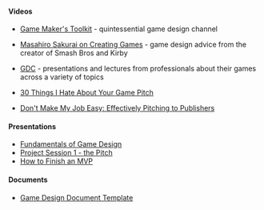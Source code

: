 #### Videos
- [Game Maker's Toolkit](https://www.youtube.com/channel/UCqJ-Xo29CKyLTjn6z2XwYAw) - quintessential game design channel
- [Masahiro Sakurai on Creating Games](https://www.youtube.com/@sora_sakurai_en) - game design advice from the creator of Smash Bros and Kirby
- [GDC](https://www.youtube.com/@Gdconf) - presentations and lectures from professionals about their games across a variety of topics

- [30 Things I Hate About Your Game Pitch](https://www.youtube.com/watch?v=4LTtr45y7P0)
- [Don't Make My Job Easy: Effectively Pitching to Publishers](https://www.youtube.com/watch?v=JZyCgChW0dc)

#### Presentations
- [Fundamentals of Game Design](https://docs.google.com/presentation/d/1_Ky0s1Iip__FOwPXXez9tv4c3ZvzBKjVo6pSmqICbC0/edit#slide=id.p)
- [Project Session 1 - the Pitch](https://docs.google.com/presentation/d/189p5uZmyjT2QG8PO8fGCUwA1qiq8w26Iu5d4WgMRjnM/edit?usp=sharing)
- [How to Finish an MVP](https://docs.google.com/presentation/d/1huQEEEcL2LR9Hkq9C4eCzqoySYE8Rld6q8wwIwRdnl4/edit#slide=id.g328ddb1811f_0_0)

#### Documents
- [Game Design Document Template](https://docs.google.com/document/d/1524EEoIqlh9OWK85PHf1vyT74a-ybcPM/edit#heading=h.gjdgxs)
